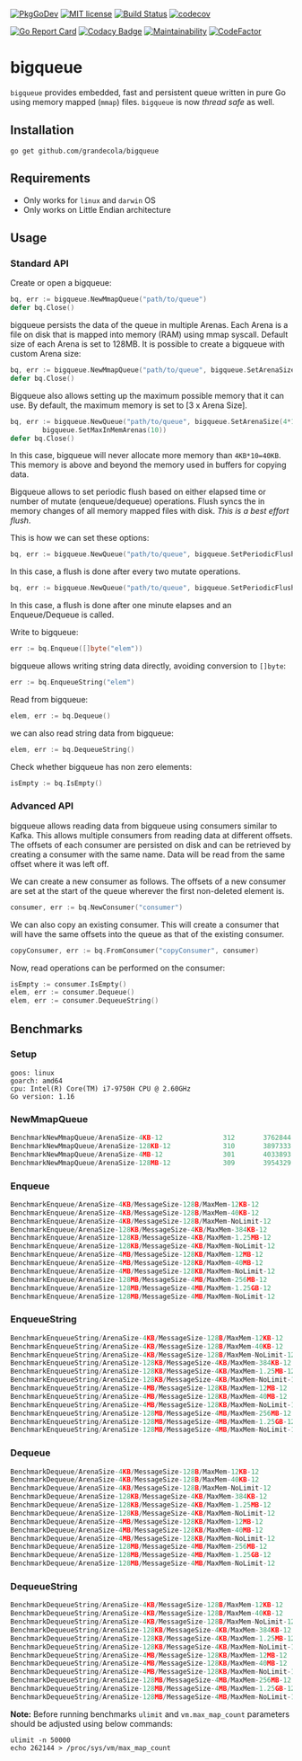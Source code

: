 [![PkgGoDev](https://pkg.go.dev/badge/github.com/grandecola/bigqueue)](https://pkg.go.dev/github.com/grandecola/bigqueue) [![MIT license](http://img.shields.io/badge/license-MIT-brightgreen.svg)](http://opensource.org/licenses/MIT) [![Build Status](https://travis-ci.com/grandecola/bigqueue.svg?branch=master)](https://travis-ci.com/grandecola/bigqueue) [![codecov](https://codecov.io/gh/grandecola/bigqueue/branch/master/graph/badge.svg)](https://codecov.io/gh/grandecola/bigqueue)

 [![Go Report Card](https://goreportcard.com/badge/github.com/grandecola/bigqueue)](https://goreportcard.com/report/github.com/grandecola/bigqueue) [![Codacy Badge](https://app.codacy.com/project/badge/Grade/f7a080f9ab2b4f7e9543b4eb8e404e2b)](https://www.codacy.com/gh/grandecola/bigqueue/dashboard?utm_source=github.com&amp;utm_medium=referral&amp;utm_content=grandecola/bigqueue&amp;utm_campaign=Badge_Grade) [![Maintainability](https://api.codeclimate.com/v1/badges/b3e1b2f184edd8150ddd/maintainability)](https://codeclimate.com/github/grandecola/bigqueue/maintainability) [![CodeFactor](https://www.codefactor.io/repository/github/grandecola/bigqueue/badge)](https://www.codefactor.io/repository/github/grandecola/bigqueue)

# bigqueue

`bigqueue` provides embedded, fast and persistent queue written in pure Go using
memory mapped (`mmap`) files. `bigqueue` is now *thread safe* as well.

## Installation
```
go get github.com/grandecola/bigqueue
```

## Requirements
* Only works for `linux` and `darwin` OS
* Only works on Little Endian architecture

## Usage

### Standard API
Create or open a bigqueue:
```go
bq, err := bigqueue.NewMmapQueue("path/to/queue")
defer bq.Close()
```

bigqueue persists the data of the queue in multiple Arenas.
Each Arena is a file on disk that is mapped into memory (RAM)
using mmap syscall. Default size of each Arena is set to 128MB.
It is possible to create a bigqueue with custom Arena size:
```go
bq, err := bigqueue.NewMmapQueue("path/to/queue", bigqueue.SetArenaSize(4*1024))
defer bq.Close()
```

Bigqueue also allows setting up the maximum possible memory that it
can use. By default, the maximum memory is set to [3 x Arena Size].
```go
bq, err := bigqueue.NewQueue("path/to/queue", bigqueue.SetArenaSize(4*1024),
	    bigqueue.SetMaxInMemArenas(10))
defer bq.Close()
```
In this case, bigqueue will never allocate more memory than `4KB*10=40KB`. This
memory is above and beyond the memory used in buffers for copying data.

Bigqueue allows to set periodic flush based on either elapsed time or number
of mutate (enqueue/dequeue) operations. Flush syncs the in memory changes of all
memory mapped files with disk. *This is a best effort flush*.

This is how we can set these options:
```go
bq, err := bigqueue.NewQueue("path/to/queue", bigqueue.SetPeriodicFlushOps(2))
```
In this case, a flush is done after every two mutate operations.

```go
bq, err := bigqueue.NewQueue("path/to/queue", bigqueue.SetPeriodicFlushDuration(time.Minute))
```
In this case, a flush is done after one minute elapses and an Enqueue/Dequeue is called.

Write to bigqueue:
```go
err := bq.Enqueue([]byte("elem"))
```

bigqueue allows writing string data directly, avoiding conversion to `[]byte`:
```go
err := bq.EnqueueString("elem")
```

Read from bigqueue:
```go
elem, err := bq.Dequeue()
```

we can also read string data from bigqueue:
```go
elem, err := bq.DequeueString()
```

Check whether bigqueue has non zero elements:
```go
isEmpty := bq.IsEmpty()
```

### Advanced API
bigqueue allows reading data from bigqueue using consumers similar to Kafka. This allows
multiple consumers from reading data at different offsets.
The offsets of each consumer are persisted on disk and can be retrieved by creating a
consumer with the same name. Data will be read from the same offset where it was left off.

We can create a new consumer as follows. The offsets of a new consumer are set at the
start of the queue wherever the first non-deleted element is.
```go
consumer, err := bq.NewConsumer("consumer")
```

We can also copy an existing consumer. This will create a consumer that will have the
same offsets into the queue as that of the existing consumer.
```go
copyConsumer, err := bq.FromConsumer("copyConsumer", consumer)
```

Now, read operations can be performed on the consumer:
```go
isEmpty := consumer.IsEmpty()
elem, err := consumer.Dequeue()
elem, err := consumer.DequeueString()
```

## Benchmarks

### Setup

```
goos: linux
goarch: amd64
cpu: Intel(R) Core(TM) i7-9750H CPU @ 2.60GHz
Go version: 1.16
```

### NewMmapQueue
```go
BenchmarkNewMmapQueue/ArenaSize-4KB-12         	     312	   3762844 ns/op	    2506 B/op	      36 allocs/op
BenchmarkNewMmapQueue/ArenaSize-128KB-12       	     310	   3897333 ns/op	    2506 B/op	      36 allocs/op
BenchmarkNewMmapQueue/ArenaSize-4MB-12         	     301	   4033893 ns/op	    2504 B/op	      36 allocs/op
BenchmarkNewMmapQueue/ArenaSize-128MB-12       	     309	   3954329 ns/op	    2504 B/op	      36 allocs/op
```

### Enqueue
```go
BenchmarkEnqueue/ArenaSize-4KB/MessageSize-128B/MaxMem-12KB-12         	 1021855	      1172 ns/op	      15 B/op	       0 allocs/op
BenchmarkEnqueue/ArenaSize-4KB/MessageSize-128B/MaxMem-40KB-12         	  999122	      1178 ns/op	      15 B/op	       0 allocs/op
BenchmarkEnqueue/ArenaSize-4KB/MessageSize-128B/MaxMem-NoLimit-12      	 1000000	      1027 ns/op	      20 B/op	       0 allocs/op
BenchmarkEnqueue/ArenaSize-128KB/MessageSize-4KB/MaxMem-384KB-12       	  258444	      4602 ns/op	      14 B/op	       0 allocs/op
BenchmarkEnqueue/ArenaSize-128KB/MessageSize-4KB/MaxMem-1.25MB-12      	  246780	      4610 ns/op	      14 B/op	       0 allocs/op
BenchmarkEnqueue/ArenaSize-128KB/MessageSize-4KB/MaxMem-NoLimit-12     	  271261	      4118 ns/op	      14 B/op	       0 allocs/op
BenchmarkEnqueue/ArenaSize-4MB/MessageSize-128KB/MaxMem-12MB-12        	   10000	    108440 ns/op	      14 B/op	       0 allocs/op
BenchmarkEnqueue/ArenaSize-4MB/MessageSize-128KB/MaxMem-40MB-12        	   10000	    108159 ns/op	      14 B/op	       0 allocs/op
BenchmarkEnqueue/ArenaSize-4MB/MessageSize-128KB/MaxMem-NoLimit-12     	   10000	    104991 ns/op	      14 B/op	       0 allocs/op
BenchmarkEnqueue/ArenaSize-128MB/MessageSize-4MB/MaxMem-256MB-12       	     330	   3619772 ns/op	      13 B/op	       0 allocs/op
BenchmarkEnqueue/ArenaSize-128MB/MessageSize-4MB/MaxMem-1.25GB-12      	     339	   3502254 ns/op	      13 B/op	       0 allocs/op
BenchmarkEnqueue/ArenaSize-128MB/MessageSize-4MB/MaxMem-NoLimit-12     	     336	   3478795 ns/op	      13 B/op	       0 allocs/op
```

### EnqueueString
```go
BenchmarkEnqueueString/ArenaSize-4KB/MessageSize-128B/MaxMem-12KB-12   	  843966	      1186 ns/op	      15 B/op	       0 allocs/op
BenchmarkEnqueueString/ArenaSize-4KB/MessageSize-128B/MaxMem-40KB-12   	 1000000	      1180 ns/op	      15 B/op	       0 allocs/op
BenchmarkEnqueueString/ArenaSize-4KB/MessageSize-128B/MaxMem-NoLimit-12         	 1000000	      1026 ns/op	      15 B/op	       0 allocs/op
BenchmarkEnqueueString/ArenaSize-128KB/MessageSize-4KB/MaxMem-384KB-12          	  257824	      4642 ns/op	      14 B/op	       0 allocs/op
BenchmarkEnqueueString/ArenaSize-128KB/MessageSize-4KB/MaxMem-1.25MB-12         	  256230	      4621 ns/op	      14 B/op	       0 allocs/op
BenchmarkEnqueueString/ArenaSize-128KB/MessageSize-4KB/MaxMem-NoLimit-12        	  266560	      4101 ns/op	      14 B/op	       0 allocs/op
BenchmarkEnqueueString/ArenaSize-4MB/MessageSize-128KB/MaxMem-12MB-12           	   10000	    107929 ns/op	      14 B/op	       0 allocs/op
BenchmarkEnqueueString/ArenaSize-4MB/MessageSize-128KB/MaxMem-40MB-12           	   10000	    107948 ns/op	      14 B/op	       0 allocs/op
BenchmarkEnqueueString/ArenaSize-4MB/MessageSize-128KB/MaxMem-NoLimit-12        	   11434	    103482 ns/op	      13 B/op	       0 allocs/op
BenchmarkEnqueueString/ArenaSize-128MB/MessageSize-4MB/MaxMem-256MB-12          	     333	   3650641 ns/op	      13 B/op	       0 allocs/op
BenchmarkEnqueueString/ArenaSize-128MB/MessageSize-4MB/MaxMem-1.25GB-12         	     339	   3559835 ns/op	      13 B/op	       0 allocs/op
BenchmarkEnqueueString/ArenaSize-128MB/MessageSize-4MB/MaxMem-NoLimit-12        	     334	   3546090 ns/op	      13 B/op	       0 allocs/op
```

### Dequeue
```go
BenchmarkDequeue/ArenaSize-4KB/MessageSize-128B/MaxMem-12KB-12                  	 1000000	      3201 ns/op	     142 B/op	       1 allocs/op
BenchmarkDequeue/ArenaSize-4KB/MessageSize-128B/MaxMem-40KB-12                  	 1000000	      3187 ns/op	     142 B/op	       1 allocs/op
BenchmarkDequeue/ArenaSize-4KB/MessageSize-128B/MaxMem-NoLimit-12               	 6737412	       174.0 ns/op	     128 B/op	       1 allocs/op
BenchmarkDequeue/ArenaSize-128KB/MessageSize-4KB/MaxMem-384KB-12                	  502522	      3478 ns/op	    4109 B/op	       1 allocs/op
BenchmarkDequeue/ArenaSize-128KB/MessageSize-4KB/MaxMem-1.25MB-12               	  516555	      3509 ns/op	    4109 B/op	       1 allocs/op
BenchmarkDequeue/ArenaSize-128KB/MessageSize-4KB/MaxMem-NoLimit-12              	 1000000	      1156 ns/op	    4096 B/op	       1 allocs/op
BenchmarkDequeue/ArenaSize-4MB/MessageSize-128KB/MaxMem-12MB-12                 	   29844	     39677 ns/op	  131085 B/op	       1 allocs/op
BenchmarkDequeue/ArenaSize-4MB/MessageSize-128KB/MaxMem-40MB-12                 	   30626	     39388 ns/op	  131085 B/op	       1 allocs/op
BenchmarkDequeue/ArenaSize-4MB/MessageSize-128KB/MaxMem-NoLimit-12              	   45805	     26247 ns/op	  131072 B/op	       1 allocs/op
BenchmarkDequeue/ArenaSize-128MB/MessageSize-4MB/MaxMem-256MB-12                	    1005	   1241554 ns/op	 4194316 B/op	       1 allocs/op
BenchmarkDequeue/ArenaSize-128MB/MessageSize-4MB/MaxMem-1.25GB-12               	    1257	   1164477 ns/op	 4194314 B/op	       1 allocs/op
BenchmarkDequeue/ArenaSize-128MB/MessageSize-4MB/MaxMem-NoLimit-12              	    1260	    884842 ns/op	 4194304 B/op	       1 allocs/op
```

### DequeueString
```go
BenchmarkDequeueString/ArenaSize-4KB/MessageSize-128B/MaxMem-12KB-12            	 1000000	      3200 ns/op	     142 B/op	       1 allocs/op
BenchmarkDequeueString/ArenaSize-4KB/MessageSize-128B/MaxMem-40KB-12            	 1000000	      3206 ns/op	     142 B/op	       1 allocs/op
BenchmarkDequeueString/ArenaSize-4KB/MessageSize-128B/MaxMem-NoLimit-12         	 6239718	       188.8 ns/op	     128 B/op	       1 allocs/op
BenchmarkDequeueString/ArenaSize-128KB/MessageSize-4KB/MaxMem-384KB-12          	  501561	      3511 ns/op	    4109 B/op	       1 allocs/op
BenchmarkDequeueString/ArenaSize-128KB/MessageSize-4KB/MaxMem-1.25MB-12         	  507860	      3535 ns/op	    4109 B/op	       1 allocs/op
BenchmarkDequeueString/ArenaSize-128KB/MessageSize-4KB/MaxMem-NoLimit-12        	 1000000	      1236 ns/op	    4096 B/op	       1 allocs/op
BenchmarkDequeueString/ArenaSize-4MB/MessageSize-128KB/MaxMem-12MB-12           	   29692	     39532 ns/op	  131085 B/op	       1 allocs/op
BenchmarkDequeueString/ArenaSize-4MB/MessageSize-128KB/MaxMem-40MB-12           	   30268	     39709 ns/op	  131085 B/op	       1 allocs/op
BenchmarkDequeueString/ArenaSize-4MB/MessageSize-128KB/MaxMem-NoLimit-12        	   46911	     25956 ns/op	  131072 B/op	       1 allocs/op
BenchmarkDequeueString/ArenaSize-128MB/MessageSize-4MB/MaxMem-256MB-12          	     968	   1254574 ns/op	 4194316 B/op	       1 allocs/op
BenchmarkDequeueString/ArenaSize-128MB/MessageSize-4MB/MaxMem-1.25GB-12         	    1429	   1175763 ns/op	 4194314 B/op	       1 allocs/op
BenchmarkDequeueString/ArenaSize-128MB/MessageSize-4MB/MaxMem-NoLimit-12        	    1364	    865977 ns/op	 4194304 B/op	       1 allocs/op$$
```

**Note:** Before running benchmarks `ulimit` and `vm.max_map_count` parameters should be adjusted using below commands:
```
ulimit -n 50000
echo 262144 > /proc/sys/vm/max_map_count
```
